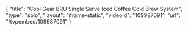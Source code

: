 {
    "title": "Cool Gear BRU Single Serve Iced Coffee Cold Brew System",
    "type": "solo",
    "layout": "iframe-static",
    "videoId": "109987091",
    "url": "\/tvpembed\/109987091"
}